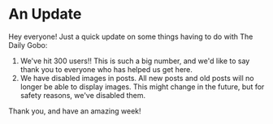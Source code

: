 # An Update
Hey everyone! Just a quick update on some things having to do with The Daily Gobo:
1. We've hit 300 users!! This is such a big number, and we'd like to say thank you to everyone who has helped us get here.
2. We have disabled images in posts. All new posts and old posts will no longer be able to display images. This might change in the future, but for safety reasons, we've disabled them.

Thank you, and have an amazing week!